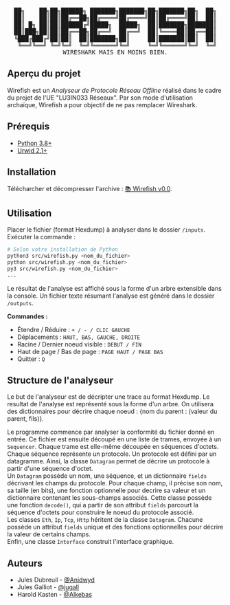 <div align="center">
<pre>
██╗    ██╗██╗██████╗ ███████╗███████╗██╗███████╗██╗  ██╗
██║    ██║██║██╔══██╗██╔════╝██╔════╝██║██╔════╝██║  ██║
██║ █╗ ██║██║██████╔╝█████╗  █████╗  ██║███████╗███████║
██║███╗██║██║██╔══██╗██╔══╝  ██╔══╝  ██║╚════██║██╔══██║
╚███╔███╔╝██║██║  ██║███████╗██║     ██║███████║██║  ██║
 ╚══╝╚══╝ ╚═╝╚═╝  ╚═╝╚══════╝╚═╝     ╚═╝╚══════╝╚═╝  ╚═╝
WIRESHARK MAIS EN MOINS BIEN.
</pre>
</div>

## Aperçu du projet
Wirefish est un _Analyseur de Protocole Réseau Offline_ réalisé dans le cadre du projet de l'UE "LU3IN033 Réseaux". Par son mode d'utilisation archaïque, Wirefish a pour objectif de ne pas remplacer Wireshark. 

## Prérequis
   * [Python 3.8+](https://www.python.org/downloads/)
   * [Urwid 2.1+](http://urwid.org/)

## Installation
Télécharcher et décompresser l'archive : [📚 Wirefish v0.0](https://github.com/Anidwyd/wirefish/archive/master.zip).

## Utilisation
Placer le fichier (format Hexdump) à analyser dans le dossier `/inputs`. Exécuter la commande :

```bash
# Selon votre installation de Python
python3 src/wirefish.py <nom_du_fichier>
python src/wirefish.py <nom_du_fichier>
py3 src/wirefish.py <nom_du_fichier>
...
```

Le résultat de l'analyse est affiché sous la forme d'un arbre extensible dans la console. Un fichier texte résumant l'analyse est généré dans le dossier `/outputs`.

__Commandes :__
   * Étendre / Réduire : `+ / - / CLIC GAUCHE`
   * Déplacements : `HAUT, BAS, GAUCHE, DROITE`
   * Racine / Dernier noeud visible : `DEBUT / FIN`
   * Haut de page / Bas de page : `PAGE HAUT / PAGE BAS`
   * Quitter : `Q`

## Structure de l'analyseur

Le but de l'analyseur est de décripter une trace au format Hexdump. Le resultat de l'analyse est représenté sous la forme d'un arbre. On utilisera des dictionnaires pour décrire chaque noeud : {nom du parent : (valeur du parent, fils)}.

Le programme commence par analyser la conformité du fichier donné en entrée. Ce fichier est ensuite découpé en une liste de trames, envoyée à un `Sequencer`. Chaque trame est elle-même découpée en séquences d'octets. Chaque séquence représente un protocole.
Un protocole est défini par un datagramme. Ainsi, la classe `Datagram` permet de décrire un protocole à partir d'une séquence d'octet.<br />
Un `Datagram` possède un nom, une séquence, et un dictionnaire `fields` décrivant les champs du protocole. Pour chaque champ, il précise son nom, sa taille (en bits), une fonction optionnelle pour decrire sa valeur et un dictionnaire contenant les sous-champs associés. Cette classe possède une fonction `decode()`, qui a partir de son attribut `fields` parcourt la séquence d'octets pour construire le noeud du protocole associé.<br />
Les classes `Eth`, `Ip`, `Tcp`, `Http` héritent de la classe `Datagram`. Chacune possède un attribut `fields` unique et des fonctions optionnelles pour décrire la valeur de certains champs.<br />
Enfin, une classe `Interface` construit l'interface graphique.<br />

## Auteurs
   * Jules Dubreuil - [@Anidwyd](http://github.com/anidwyd)
   * Jules Galliot - [@jugall](http://github.com/jugall)
   * Harold Kasten - [@Alkebas](https://github.com/alkebas)
